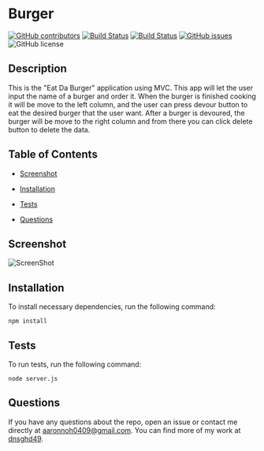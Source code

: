 # Burger
  [![GitHub contributors](https://img.shields.io/github/contributors/dnsghd49/dbsqldb.svg)](https://GitHub.com/dnsghd49/dbsqldb/graphs/contributors/)
  [![Build Status](https://img.shields.io/github/forks/dnsghd49/dbsqldb.svg)](https://github.com/dnsghd49/dbsqldb/network/)
  [![Build Status](https://img.shields.io/github/stars/dnsghd49/dbsqldb.svg)](https://github.com/dnsghd49/dbsqldb/)
  [![GitHub issues](https://img.shields.io/github/issues/dnsghd49/dbsqldb.svg)](https://GitHub.com/dnsghd49/dbsqldb/issues/)
  ![GitHub license](https://img.shields.io/badge/license-MIT-blue.svg)


## Description

This is the "Eat Da Burger" application using MVC. This app will let the user input the name of a burger and order it. When the burger is finished cooking it will be move to the left column, and the user can press devour button to eat the desired burger that the user want. After a burger is devoured, the burger will be move to the right column and from there you can click delete button to delete the data.

## Table of Contents 

* [Screenshot](#screenshot)

* [Installation](#installation)

* [Tests](#tests)

* [Questions](#questions)

## Screenshot

![ScreenShot](https://raw.github.com/dnsghd49/dbsqldb/main/public/assets/img/screenshot.PNG)

## Installation

To install necessary dependencies, run the following command:

```
npm install
```

## Tests

To run tests, run the following command:

```
node server.js
```

## Questions

If you have any questions about the repo, open an issue or contact me directly at aaronnoh0409@gmail.com. You can find more of my work at [dnsghd49](https://github.com/dnsghd49/).
